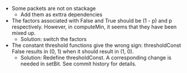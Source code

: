 
- Some packets are not on stackage
	- Add them as exttra dependencies
- The factors associated with False and True should be (1 - p) and p respectively. However, in computeMin, it seems that they have been mixed up.
	- Solution: switch the factors
- The constant threshold functions give the wrong sign: 
  thresholdConst False results in (0, 1) when it should result in (1, 0).
	- Solution: Redefine thresholdConst. A corresponding change is needed in setBit. See commit history for details.